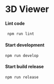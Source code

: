 # 3D Viewer

#### Lint code
     npm run lint
    
#### Start development
    npm run develop
    
#### Start build release
    npm run release
